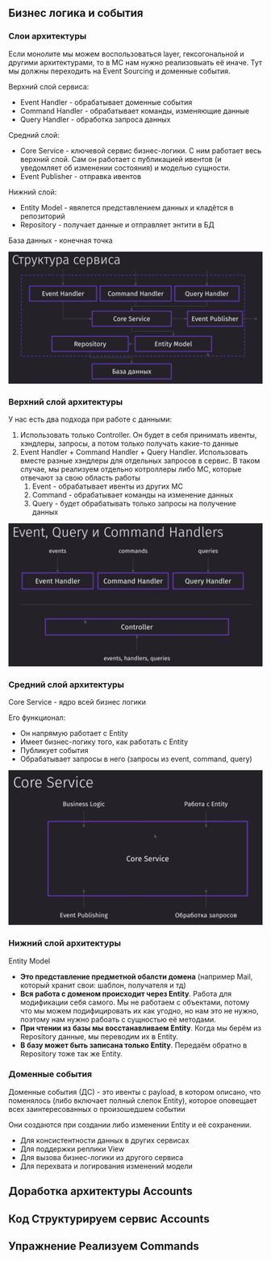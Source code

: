 
## Бизнес логика и события

### Слои архитектуры

Если монолите мы можем воспользоваться layer, гексогональной и другими архитектурами, то в МС нам нужно реализовыать её иначе. Тут мы должны переходить на Event Sourcing и доменные события. 

Верхний слой сервиса:
- Event Handler - обрабатывает доменные события
- Command Handler - обрабатывает команды, изменяющие данные
- Query Handler - обработка запроса данных

Средний слой:
- Core Service - ключевой сервис бизнес-логики. С ним работает весь верхний слой. Сам он работает с публикацией ивентов (и уведомляет об изменении состояния) и моделью сущности. 
- Event Publisher - отправка ивентов

Нижний слой: 
- Entity Model - явялется представлением данных и кладётся в репозиторий
- Repository - получает данные и отправляет энтити в БД

База данных - конечная точка

![](_png/Pasted%20image%2020250129204434.png)

### Верхний слой архитектуры

У нас есть два подхода при работе с данными:
1. Использовать только Controller. Он будет в себя принимать ивенты, хэндлеры, запросы, а потом только получать какие-то данные
2. Event Handler + Command Handler + Query Handler. Использовать вместе разные хэндлеры для отдельных запросов в сервис. В таком случае, мы реализуем отдельно котроллеры либо МС, которые отвечают за свою область работы
	1. Event - обрабатывает ивенты из других МС
	2. Command - обрабатывает команды на изменение данных
	3. Query - будет обрабатывать только запросы на получение данных

![](_png/Pasted%20image%2020250130185153.png)

### Средний слой архитектуры

Core Service - ядро всей бизнес логики

Его функционал:
- Он напрямую работает с Entity
- Имеет бизнес-логику того, как работать с Entity
- Публикует события
- Обрабатывает запросы в него (запросы из event, command, query)

![](_png/Pasted%20image%2020250201144728.png)

### Нижний слой архитектуры

Entity Model

- **Это представление предметной обалсти домена** (например Mail, который хранит свои: шаблон, получателя и тд)
- **Вся работа с доменом происходит через Entity**. Работа для модификации себя самого. Мы не работаем с объектами, потому что мы можем подифицировать их как угодно, но нам это не нужно, поэтому нам нужно рабоать с сущностью её методами.
- **При чтении из базы мы восстанавливаем Entity**. Когда мы берём из Repository данные, мы переводим их в Entity.
- **В базу может быть записана только Entity**. Передаём обратно в Repository тоже так же Entity.

### Доменные события

Доменные события (ДС) - это ивенты с payload, в котором описано, что поменялось (либо включает полный слепок Entity), которое оповещает всех заинтересованных о произошедшем событии

Они создаются при создании либо изменении Entity и её сохранении.

- Для консистентности данных в других сервисах
- Для поддержки реплики View
- Для вызова бизнес-логики из другого сервиса
- Для перехвата и логирования изменений модели












## Доработка архитектуры Accounts









## Код Структурируем сервис Accounts









## Упражнение Реализуем Commands









